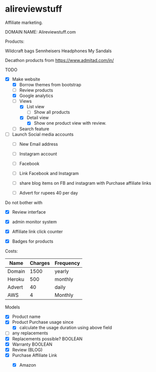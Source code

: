 # alireviewstuff

Affiliate marketing.


DOMAIN NAME:
Alireviewstuff.com



Products: 

Wildcraft bags
Sennheisers Headphones
My Sandals

Decathon products from https://www.admitad.com/in/





TODO
- [x] Make website
    - [x] Borrow themes from bootstrap
    - [ ] Review products
    - [x] Google analytics
    - [ ] Views
        - [x] List view
            - [ ] Show all products
        - [x] Detail view
            - [x] Show one product view with review.
    - [ ] Search feature

- [ ] Launch Social media accounts
    - [ ] New Email address
    - [ ] Instagram account
    - [ ] Facebook
    - [ ] Link Facebook and Instagram
    - [ ] share blog items on FB and instagram with Purchase affiliate links
    - [ ] Advert for rupees 40 per day


Do not bother with
- [x] Review interface
- [x] admin monitor system
- [x] Affiliate link click counter
- [x] Badges for products 


Costs:


Name| Charges| Frequency
--- | --- | ---
Domain | 1500| yearly
Heroku | 500| monthly
Advert | 40| daily
AWS | 4 | Monthly
        


Models

- [x] Product name
- [x] Product Purchase usage since
    - [x] calculate the usage duration using above field
- [ ] any replacements
- [x] Replacements possible? BOOLEAN
- [x] Warranty BOOLEAN
- [x] Review (BLOG)
- [x] Purchase Affiliate Link
    - [x] Amazon

